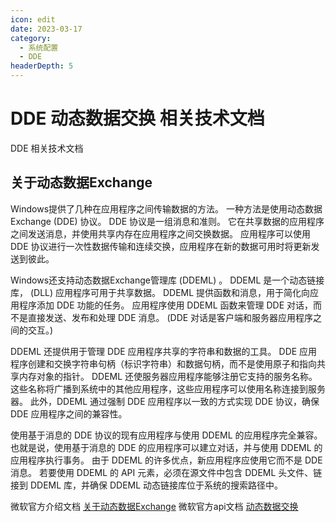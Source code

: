 ```yaml
---
icon: edit
date: 2023-03-17
category:
  - 系统配置
  - DDE
headerDepth: 5
---
```



# DDE 动态数据交换 相关技术文档
DDE 相关技术文档

## 关于动态数据Exchange
Windows提供了几种在应用程序之间传输数据的方法。 一种方法是使用动态数据Exchange (DDE) 协议。 DDE 协议是一组消息和准则。 它在共享数据的应用程序之间发送消息，并使用共享内存在应用程序之间交换数据。 应用程序可以使用 DDE 协议进行一次性数据传输和连续交换，应用程序在新的数据可用时将更新发送到彼此。

Windows还支持动态数据Exchange管理库 (DDEML) 。 DDEML 是一个动态链接库， (DLL) 应用程序可用于共享数据。 DDEML 提供函数和消息，用于简化向应用程序添加 DDE 功能的任务。 应用程序使用 DDEML 函数来管理 DDE 对话，而不是直接发送、发布和处理 DDE 消息。 (DDE 对话是客户端和服务器应用程序之间的交互。)

DDEML 还提供用于管理 DDE 应用程序共享的字符串和数据的工具。 DDE 应用程序创建和交换字符串句柄（标识字符串）和数据句柄，而不是使用原子和指向共享内存对象的指针。 DDEML 还使服务器应用程序能够注册它支持的服务名称。 这些名称将广播到系统中的其他应用程序，这些应用程序可以使用名称连接到服务器。 此外，DDEML 通过强制 DDE 应用程序以一致的方式实现 DDE 协议，确保 DDE 应用程序之间的兼容性。

使用基于消息的 DDE 协议的现有应用程序与使用 DDEML 的应用程序完全兼容。 也就是说，使用基于消息的 DDE 的应用程序可以建立对话，并与使用 DDEML 的应用程序执行事务。 由于 DDEML 的许多优点，新应用程序应使用它而不是 DDE 消息。 若要使用 DDEML 的 API 元素，必须在源文件中包含 DDEML 头文件、链接到 DDEML 库，并确保 DDEML 动态链接库位于系统的搜索路径中。

微软官方介绍文档 [关于动态数据Exchange](https://learn.microsoft.com/zh-cn/windows/win32/dataxchg/about-dynamic-data-exchange)
微软官方api文档 [动态数据交换](https://learn.microsoft.com/zh-cn/windows/win32/api/_dataxchg/)
